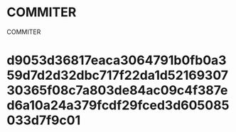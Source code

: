 # COMMITER
COMMITER






# d9053d36817eaca3064791b0fb0a359d7d2d32dbc717f22da1d5216930730365f08c7a803de84ac09c4f387ed6a10a24a379fcdf29fced3d605085033d7f9c01
